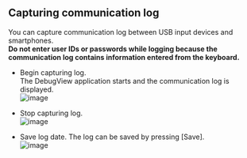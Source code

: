 ## Capturing communication log

You can capture communication log between USB input devices and smartphones.  
**Do not enter user IDs or passwords while logging because the communication log contains information entered from the keyboard.**  

* Begin capturing log.  
The DebugView application starts and the communication log is displayed.  
![image](https://user-images.githubusercontent.com/43091864/160297907-a442b733-8f3f-4111-a439-567afac31dfb.png)

* Stop capturing log.  
![image](https://user-images.githubusercontent.com/43091864/160297959-0e331d7d-92a0-48a7-992a-f0b433fce852.png)

* Save log date.
The log can be saved by pressing [Save].  
![image](https://user-images.githubusercontent.com/43091864/160297687-7a27e1c9-dd3a-4447-a403-0322b22d90da.png)


